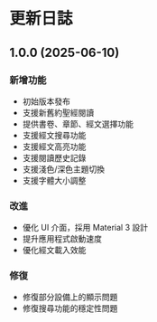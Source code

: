 # 更新日誌

## 1.0.0 (2025-06-10)

### 新增功能
- 初始版本發布
- 支援新舊約聖經閱讀
- 提供書卷、章節、經文選擇功能
- 支援經文搜尋功能
- 支援經文高亮功能
- 支援閱讀歷史記錄
- 支援淺色/深色主題切換
- 支援字體大小調整

### 改進
- 優化 UI 介面，採用 Material 3 設計
- 提升應用程式啟動速度
- 優化經文載入效能

### 修復
- 修復部分設備上的顯示問題
- 修復搜尋功能的穩定性問題